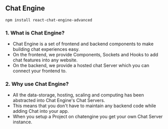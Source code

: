 ## Chat Engine
```
npm install react-chat-engine-advanced
```

### 1. What is Chat Engine?
* Chat Engine is a set of frontend and backend components to make building chat experiences easy.
* On the frontend, we provide Components, Sockets and Hooks to add chat features into any website.
* On the backend, we provide a hosted chat Server which you can connect your frontend to.

### 2. Why use Chat Engine?
* All the data-storage, hosting, scaling and computing has been abstracted into Chat Engine's Chat Servers.
* This means that you don't have to maintain any backend code while adding Chat into your app.
* When you setup a Project on chatengine you get your own Chat Server instance.

